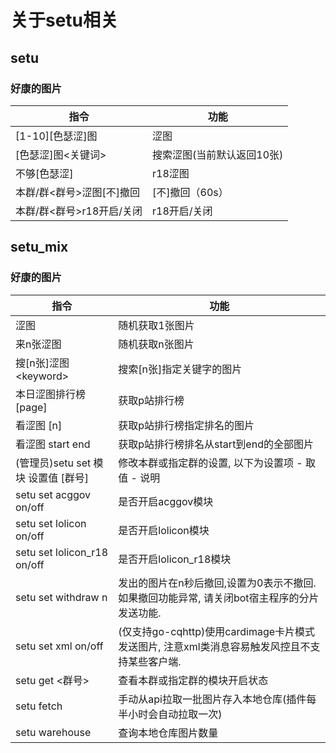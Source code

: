 # 关于setu相关

## setu

### 好康的图片

| 指令 | 功能 |
| - | - |
| [1-10][色瑟涩]图 | 涩图 |
| [色瑟涩]图\<关键词> | 搜索涩图(当前默认返回10张) |
| 不够[色瑟涩] | r18涩图 |
| 本群/群\<群号>涩图[不]撤回 | [不]撤回（60s） |
| 本群/群\<群号>r18开启/关闭 | r18开启/关闭 |

## setu_mix

### 好康的图片

| 指令 | 功能 |
| - | - |
| 涩图 | 随机获取1张图片 |
| 来n张涩图 | 随机获取n张图片 |
| 搜[n张]涩图 \<keyword> | 搜索[n张]指定关键字的图片 |
| 本日涩图排行榜 [page] | 获取p站排行榜 |
| 看涩图 [n] | 获取p站排行榜指定排名的图片 |
| 看涩图 start end | 获取p站排行榜排名从start到end的全部图片 |
| (管理员)setu set 模块 设置值 [群号] | 修改本群或指定群的设置, 以下为设置项 - 取值 - 说明 |
| setu set acggov on/off | 是否开启acggov模块 |
| setu set lolicon on/off | 是否开启lolicon模块 |
| setu set lolicon_r18 on/off | 是否开启lolicon_r18模块 |
| setu set withdraw n | 发出的图片在n秒后撤回,设置为0表示不撤回. 如果撤回功能异常, 请关闭bot宿主程序的分片发送功能. |
| setu set xml on/off | (仅支持go-cqhttp)使用cardimage卡片模式发送图片, 注意xml类消息容易触发风控且不支持某些客户端. |
| setu get \<群号> | 查看本群或指定群的模块开启状态 |
| setu fetch | 手动从api拉取一批图片存入本地仓库(插件每半小时会自动拉取一次) |
| setu warehouse | 查询本地仓库图片数量 |
